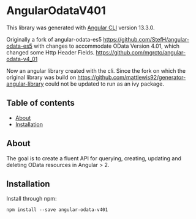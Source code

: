# AngularOdataV401

This library was generated with [Angular CLI](https://github.com/angular/angular-cli) version 13.3.0.

Originally a fork of angular-odata-es5 https://github.com/StefH/angular-odata-es5 with changes to accommodate OData Version 4.01, which changed some Http Header Fields. https://github.com/mgrcto/angular-odata-v4_01

Now an angular library created with the cli. Since the fork on which the original library was build on https://github.com/mattlewis92/generator-angular-library could not be updated to run as an ivy package.

## Table of contents

- [About](#about)
- [Installation](#installation)

## About

The goal is to create a fluent API for querying, creating, updating and deleting OData resources in Angular > 2.

## Installation

Install through npm:
```
npm install --save angular-odata-v401
```
